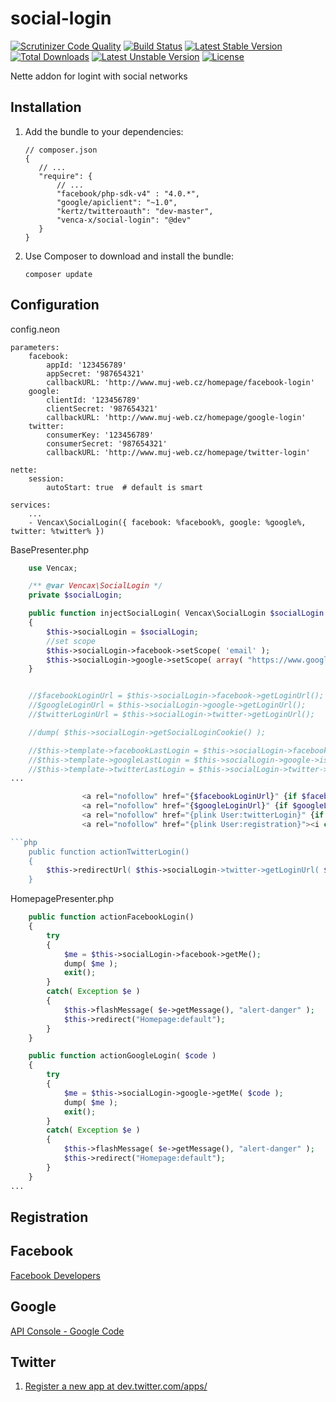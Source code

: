 social-login
===============

[![Scrutinizer Code Quality](https://scrutinizer-ci.com/g/venca-x/social-login/badges/quality-score.png?b=master)](https://scrutinizer-ci.com/g/venca-x/social-login/?branch=master)
[![Build Status](https://travis-ci.org/venca-x/social-login.svg)](https://travis-ci.org/venca-x/social-login) 
[![Latest Stable Version](https://poser.pugx.org/venca-x/social-login/v/stable.svg)](https://packagist.org/packages/venca-x/social-login) 
[![Total Downloads](https://poser.pugx.org/venca-x/social-login/downloads.svg)](https://packagist.org/packages/venca-x/social-login) 
[![Latest Unstable Version](https://poser.pugx.org/venca-x/social-login/v/unstable.svg)](https://packagist.org/packages/venca-x/social-login) 
[![License](https://poser.pugx.org/venca-x/social-login/license.svg)](https://packagist.org/packages/venca-x/social-login)



Nette addon for logint with social networks

Installation
------------

 1. Add the bundle to your dependencies:

        // composer.json
        {
           // ...
           "require": {
               // ...
			   "facebook/php-sdk-v4" : "4.0.*",
			   "google/apiclient": "~1.0",
			   "kertz/twitteroauth": "dev-master",
			   "venca-x/social-login": "@dev"
           }
        }

 2. Use Composer to download and install the bundle:

        composer update

Configuration
-------------

config.neon

	parameters:
		facebook:
			appId: '123456789'
			appSecret: '987654321'
			callbackURL: 'http://www.muj-web.cz/homepage/facebook-login'
		google:
			clientId: '123456789'
			clientSecret: '987654321'
			callbackURL: 'http://www.muj-web.cz/homepage/google-login'
		twitter:
			consumerKey: '123456789'
			consumerSecret: '987654321'
			callbackURL: 'http://www.muj-web.cz/homepage/twitter-login'

	nette:
		session:
			autoStart: true  # default is smart	

    services:
        ...
        - Vencax\SocialLogin({ facebook: %facebook%, google: %google%, twitter: %twitter% })


BasePresenter.php

```php
    use Vencax;

    /** @var Vencax\SocialLogin */
    private $socialLogin;

    public function injectSocialLogin( Vencax\SocialLogin $socialLogin )
    {
        $this->socialLogin = $socialLogin;
		//set scope
        $this->socialLogin->facebook->setScope( 'email' );
        $this->socialLogin->google->setScope( array( "https://www.googleapis.com/auth/plus.me", "https://www.googleapis.com/auth/userinfo.email" ) );		
    }


    //$facebookLoginUrl = $this->socialLogin->facebook->getLoginUrl();
    //$googleLoginUrl = $this->socialLogin->google->getLoginUrl();
    //$twitterLoginUrl = $this->socialLogin->twitter->getLoginUrl();

    //dump( $this->socialLogin->getSocialLoginCookie() );

    //$this->template->facebookLastLogin = $this->socialLogin->facebook->isThisServiceLastLogin();
    //$this->template->googleLastLogin = $this->socialLogin->google->isThisServiceLastLogin();
    //$this->template->twitterLastLogin = $this->socialLogin->twitter->isThisServiceLastLogin();
...

                <a rel="nofollow" href="{$facebookLoginUrl}" {if $facebookLastLogin}class="last-login"{/if}><i class="fa fa-facebook-square fa-lg"></i></a>
                <a rel="nofollow" href="{$googleLoginUrl}" {if $googleLastLogin}class="last-login"{/if}><i class="fa fa-google-plus-square fa-lg"></i></a><br/>
                <a rel="nofollow" href="{plink User:twitterLogin}" {if $twitterLastLogin}class="last-login"{/if}><i class="fa fa-twitter-square fa-lg"></i></a><br/>
                <a rel="nofollow" href="{plink User:registration}"><i class="fa fa-plus-square fa-lg"></i> Zaregistrovat</a>

```php
    public function actionTwitterLogin()
    {
        $this->redirectUrl( $this->socialLogin->twitter->getLoginUrl( $this->presenter->link( '//Homepage:googleLogin' ) ) );
    }
```

HomepagePresenter.php
```php
    public function actionFacebookLogin()
    {
        try
        {
            $me = $this->socialLogin->facebook->getMe();
            dump( $me );
            exit();
        }
        catch( Exception $e )
        {
            $this->flashMessage( $e->getMessage(), "alert-danger" );
            $this->redirect("Homepage:default");
        }
    }

    public function actionGoogleLogin( $code )
    {
        try
        {
            $me = $this->socialLogin->google->getMe( $code );
            dump( $me );
            exit();
        }
        catch( Exception $e )
        {
            $this->flashMessage( $e->getMessage(), "alert-danger" );
            $this->redirect("Homepage:default");
        }
    }
...
```

Registration
-------------

Facebook
-------------
[Facebook Developers](https://developers.facebook.com/)

Google
-------------
[API Console - Google Code](https://console.developers.google.com)

Twitter
-------------
1) [Register a new app at dev.twitter.com/apps/](https://apps.twitter.com/app/new)